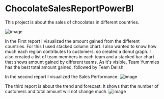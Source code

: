 # ChocolateSalesReportPowerBI
This project is about the sales of chocolates in different countries.

![image](https://user-images.githubusercontent.com/87570174/175294161-a9ab4a7f-ce5c-4330-a049-350cfa5fbca4.png)

In the First report I visualized the amount gained from the different countries. For this I used stacked column chart. I also wanted to know how much each region contributes to customers, so created a donut graph. I also created a list of team members in each team and a stacked bar chart that shows amount gained by  different teams. As it's visible, Team Yummies has the best total amount gained, followed by Team Delish.

In the second report I visualized the Sales Performance.
![image](https://user-images.githubusercontent.com/87570174/175296104-09e8fc6c-28fa-42df-8c6e-3754cafcf42a.png)

The third report is about the trend and forecast. It shows that the number of customers and total amount will not change much. 
![image](https://user-images.githubusercontent.com/87570174/175297254-6691e000-f875-4487-9e76-d618728f7ffd.png)
